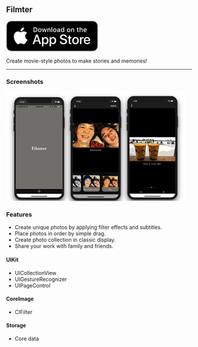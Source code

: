 ## Filmter 
[![image](downloadOnAppStoreBadge.jpg)](https://apps.apple.com/tw/app/filmter/id1476130568?l=en)

Create movie-style photos to make stories and memories!

---
### Screenshots
![image](/filmterScreenShots.png)
### Features

- Create unique photos by applying filter effects and subtitles.
- Place photos in order by simple drag.
- Create photo collection in classic display.
- Share your work with family and friends.


#### UIKit
- UICollectionView
- UIGestureRecognizer
- UIPageControl

#### CoreImage
- CIFilter

#### Storage
- Core data



